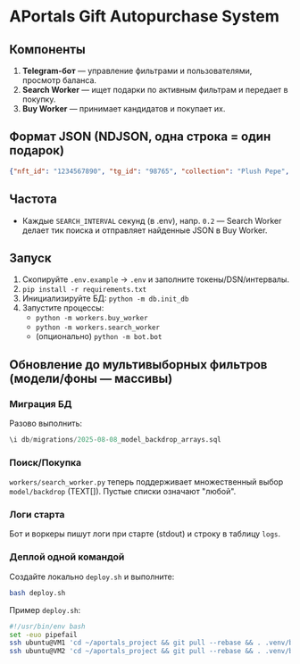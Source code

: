 # APortals Gift Autopurchase System

## Компоненты
1. **Telegram-бот** — управление фильтрами и пользователями, просмотр баланса.
2. **Search Worker** — ищет подарки по активным фильтрам и передает в покупку.
3. **Buy Worker** — принимает кандидатов и покупает их.

## Формат JSON (NDJSON, одна строка = один подарок)
```json
{"nft_id": "1234567890", "tg_id": "98765", "collection": "Plush Pepe", "price": 3.2, "filter_id": 12}
```

## Частота
- Каждые `SEARCH_INTERVAL` секунд (в .env), напр. `0.2` — Search Worker делает тик поиска и отправляет найденные JSON в Buy Worker.

## Запуск
1. Скопируйте `.env.example` → `.env` и заполните токены/DSN/интервалы.
2. `pip install -r requirements.txt`
3. Инициализируйте БД: `python -m db.init_db`
4. Запустите процессы:
    - `python -m workers.buy_worker`
    - `python -m workers.search_worker`
    - (опционально) `python -m bot.bot`


## Обновление до мультивыборных фильтров (модели/фоны — массивы)

### Миграция БД
Разово выполнить:
```sql
\i db/migrations/2025-08-08_model_backdrop_arrays.sql
```

### Поиск/Покупка
`workers/search_worker.py` теперь поддерживает множественный выбор `model/backdrop` (TEXT[]). Пустые списки означают "любой".

### Логи старта
Бот и воркеры пишут логи при старте (stdout) и строку в таблицу `logs`.

### Деплой одной командой
Создайте локально `deploy.sh` и выполните:
```bash
bash deploy.sh
```
Пример `deploy.sh`:
```bash
#!/usr/bin/env bash
set -euo pipefail
ssh ubuntu@VM1 'cd ~/aportals_project && git pull --rebase && . .venv/bin/activate && pip install -r requirements.txt && sudo systemctl restart aportals-buy'
ssh ubuntu@VM2 'cd ~/aportals_project && git pull --rebase && . .venv/bin/activate && pip install -r requirements.txt && sudo systemctl restart aportals-search && sudo systemctl restart aportals-bot'
```
